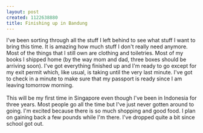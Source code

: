 ```yaml
--- 
layout: post
created: 1122638880
title: Finishing up in Bandung
---
```

I've been sorting through all the stuff I left behind to see what stuff I want to bring this time.  It is amazing how much stuff I don't really need anymore.  Most of the things that I still own are clothing and toiletries.  Most of my books I shipped home (by the way mom and dad, three boxes should be arriving soon).  I've got everything finished up and I'm ready to go except for my exit permit which, like usual, is taking until the very last minute.  I've got to check in a minute to make sure that my passport is ready since I am leaving tomorrow morning.<br /><br />This will be my first time in Singapore even though I've been in Indonesia for three years. Most people go all the time but I've just never gotten around to going.  I'm excited because there is so much shopping and good food.  I plan on gaining back a few pounds while I'm there.  I've dropped quite a bit since school got out.
